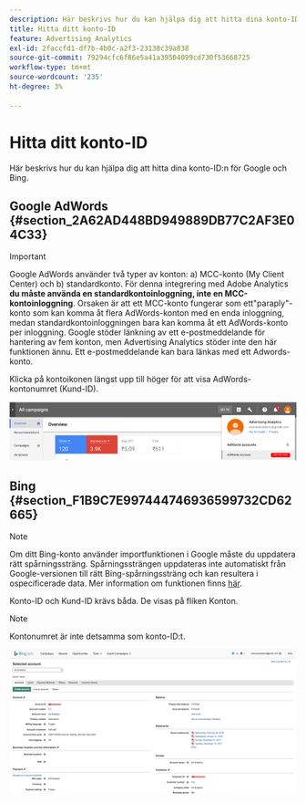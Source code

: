 ```yaml
---
description: Här beskrivs hur du kan hjälpa dig att hitta dina konto-ID:n för Google och Bing.
title: Hitta ditt konto-ID
feature: Advertising Analytics
exl-id: 2faccfd1-df7b-4b0c-a2f3-23138c39a838
source-git-commit: 79294cfc6f86e5a41a39504099cd730f53668725
workflow-type: tm+mt
source-wordcount: '235'
ht-degree: 3%

---
```


# Hitta ditt konto-ID

Här beskrivs hur du kan hjälpa dig att hitta dina konto-ID:n för Google och Bing.

## Google AdWords {#section_2A62AD448BD949889DB77C2AF3E04C33}

>[!IMPORTANT]
>
>Google AdWords använder två typer av konton: a) MCC-konto (My Client Center) och b) standardkonto. För denna integrering med Adobe Analytics **du måste använda en standardkontoinloggning, inte en MCC-kontoinloggning**. Orsaken är att ett MCC-konto fungerar som ett&quot;paraply&quot;-konto som kan komma åt flera AdWords-konton med en enda inloggning, medan standardkontoinloggningen bara kan komma åt ett AdWords-konto per inloggning. Google stöder länkning av ett e-postmeddelande för hantering av fem konton, men Advertising Analytics stöder inte den här funktionen ännu. Ett e-postmeddelande kan bara länkas med ett Adwords-konto.

Klicka på kontoikonen längst upp till höger för att visa AdWords-kontonumret (Kund-ID).

![](assets/google_account.png)

## Bing {#section_F1B9C7E997444746936599732CD62665}

>[!NOTE]
>
>Om ditt Bing-konto använder importfunktionen i Google måste du uppdatera rätt spårningssträng. Spårningssträngen uppdateras inte automatiskt från Google-versionen till rätt Bing-spårningssträng och kan resultera i ospecificerade data. Mer information om funktionen finns [här](https://help.ads.microsoft.com/apex/index/3/en/50851/).

Konto-ID och Kund-ID krävs båda. De visas på fliken Konton.

>[!NOTE]
>
>Kontonumret är inte detsamma som konto-ID:t.

![](assets/bing_id.png)
